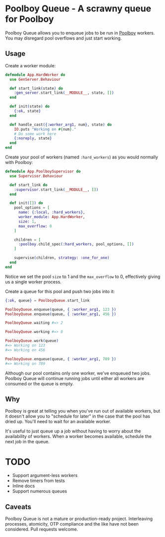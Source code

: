 # Poolboy Queue - A scrawny queue for Poolboy

Poolboy Queue allows you to enqueue jobs to be run in [Poolboy](https://github.com/devinus/poolboy) workers. You may disregard pool overflows and just start working.


## Usage

Create a worker module:

```elixir
defmodule App.HardWorker do
  use GenServer.Behaviour

  def start_link(state) do
    :gen_server.start_link(__MODULE__, state, [])
  end

  def init(state) do
    {:ok, state}
  end

  def handle_cast({:worker_arg1, num}, state) do
    IO.puts "Working on #{num}."
    # Do some work here
    {:noreply, state}
  end
end
```

Create your pool of workers (named `:hard_workers`) as you would normally with Poolboy:

```elixir
defmodule App.PoolboySupervisor do
  use Supervisor.Behaviour

  def start_link do
    :supervisor.start_link(__MODULE__, [])
  end

  def init([]) do
    pool_options = [
      name: {:local, :hard_workers},
      worker_module: App.HardWorker,
      size: 1,
      max_overflow: 0
    ]

    children = [
      :poolboy.child_spec(:hard_workers, pool_options, [])
    ]

    supervise(children, strategy: :one_for_one)
  end
end
```

Notice we set the pool `size` to 1 and the `max_overflow` to 0, effectively giving us a single worker process.

<!-- 
You'll likely want your application to supervise your `PoolboySupervisor`, so add it to your **mix.exs** file:

```elixir
def application do
  [ applications: [:],
    mod: { ConsumerElixir, [] } ]
end
```
 -->

Create a queue for this pool and push two jobs into it:

```elixir
{:ok, queue} = PoolboyQueue.start_link

PoolboyQueue.enqueue(queue, { :worker_arg1, 123 })
PoolboyQueue.enqueue(queue, { :worker_arg1, 456 })

PoolboyQueue.waiting #=> 2

PoolboyQueue.working #=> 0

PoolboyQueue.work(queue)
#=> Working on 123
#=> Working on 456

PoolboyQueue.enqueue(queue, { :worker_arg1, 789 })
#=> Working on 789
```

Although our pool contains only one worker, we've enqueued two jobs. Poolboy Queue will continue running jobs until either all workers are consumed or the queue is empty.


## Why

Poolboy is great at telling you when you've run out of available workers, but it doesn't allow you to "schedule for later" in the case that the pool has dried up. You'll need to wait for an available worker.

It's useful to just queue up a job without having to worry about the availability of workers. When a worker becomes available, schedule the next job in the queue.


# TODO

- Support argument-less workers
- Remove timers from tests
- Inline docs
- Support numerous queues


## Caveats

Poolboy Queue is not a mature or production-ready project. Interleaving processes, atomicity, OTP compliance and the like have not been considered. Pull requests welcome.